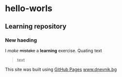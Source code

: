 # hello-worls
## Learning repository
### New haeding
I *make* ~~mistake~~ a **learning** exercise.
Quating text
> text

This site was built using [GitHub Pages](https://pages.github.com/)
www.dnevnik.bg
